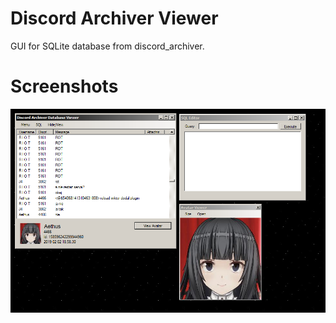 # Discord Archiver Viewer
GUI for SQLite database from discord_archiver.
# Screenshots
![Screenshot](https://raw.githubusercontent.com/Aethusx/discord_archiver_viewer/master/Screenshots/Screenshot1.png)
